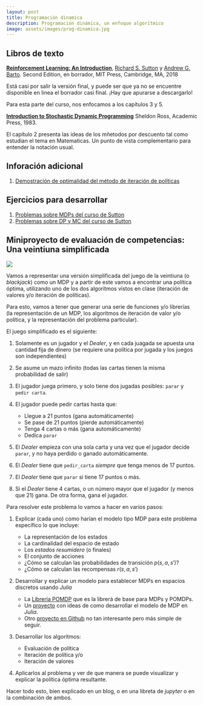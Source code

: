 ```yaml
---
layout: post
title: Programación dinamica
description: Programación dinámica, un enfoque algorítmico
image: assets/images/prog-dinamica.jpg
---
```



## Libros de texto

[**Reinforcement Learning: An
Introduction**](http://incompleteideas.net/book/the-book-2nd.html),
[Richard S. Sutton](http://incompleteideas.net/index.html) y [Andrew
G. Barto](http://www-anw.cs.umass.edu/%7Ebarto/). Second Edition, en
borrador, MIT Press, Cambridge, MA, 2018

Está casi por salir la versión final, y puede ser que ya no se
encuentre disponible en linea el borrador casi final. ¡Hay que
apurarse a descargarlo!


Para esta parte del curso, nos enfocamos a los capítulos 3 y 5.

[**Introduction to Stochastic Dynamic
Programming**](http://www.deeplearningitalia.com/wp-content/uploads/2018/03/Introduction-to-Stochastic-Dynamic-Programming-Ross.pdf)
Sheldon Ross, Academic Press, 1983.

El capítulo 2 presenta las ideas de los mñetodos por descuento tal
como estudian el tema en Matematicas. Un punto de vista complementario
para entender la notación usual.

## Inforación adicional

1. [Demostración de optimalidad del método de iteración de políticas](http://ee266.stanford.edu/lectures/dpproof.pdf)


## Ejercicios para desarrollar

1. [Problemas sobre MDPs del curso de Sutton](https://drive.google.com/drive/folders/0B-WvrETGtkescG5sTDk2XzZkN2M)
2. [Problemas sobre DP y MC del curso de Sutton](https://drive.google.com/drive/folders/0B-WvrETGtkescG5sTDk2XzZkN2M)


## Miniproyecto de evaluación de competencias: Una veintiuna simplificada

![](https://www.google.com/url?sa=i&rct=j&q=&esrc=s&source=images&cd=&cad=rja&uact=8&ved=2ahUKEwjx-_jAwsPdAhVMb60KHafpBE8QjRx6BAgBEAU&url=https%3A%2F%2Fcommons.wikimedia.org%2Fwiki%2FFile%3ABlackjack21.jpg&psig=AOvVaw1_DgBYuzWYvttzUkmO7U_c&ust=1537324577735747)


Vamos a representar una versión simplificada del juego de la veintiuna
(o *blackjack*) como un MDP y a partir de este vamos a encontrar una
política óptima, utilizando uno de los dos algoritmos vistos en clase
(iteración de valores y/o iteración de políticas).

Para esto, vamos a tener que generar una serie de funciones y/o
librerías (la representación de un MDP, los algoritmos de iteración de
valor y/o política, y la representación del problema particular).

El juego simplificado es el siguiente:

1. Solamente es un jugador y el *Dealer*, y en cada juagada se apuesta una cantidad fija de dinero (se requiere una política por jugada y los juegos son independientes)

2. Se asume un mazo infinito (todas las cartas tienen la misma probabilidad de salir)

3. El jugador juega primero, y solo tiene dos jugadas posibles: `parar` y `pedir carta`.

4. El jugador puede pedir cartas hasta que:
   + Llegue a 21 puntos (gana automáticamente)
   + Se pase de 21 puntos (pierde automáticamente)
   + Tenga 4 cartas o más (gana automáticamente)
   + Dedica `parar`

5. El *Dealer* empieza con una sola carta y una vez que el jugador
   decide `parar`, y no haya perdido o ganado automáticamente.

6. El *Dealer* tiene que `pedir_carta` *siempre* que tenga menos de 17
   puntos.

7. El *Dealer* tiene que `parar` si tiene 17 puntos o más.

8. Si el *Dealer* tiene 4 cartas, o un número mayor que el jugador (y
   menos que 21) gana. De otra forma, gana el jugador.


Para resolver este problema lo vamos a hacer en varios pasos:


1. Explicar (cada uno) como harían el modelo tipo MDP para este problema específico lo que incluye:
   + La representación de los estados
   + La cardinalidad del espacio de estado
   + Los *estados resumidero* (o finales)
   + El conjunto de acciones
   + ¿Cómo se calculan las probabilidades de transición $p(s, a, s')$?
   + ¿Cómo se calculan las recompensas $r(s, a, s')$

2. Desarrollar y explicar un modelo para establecer MDPs en espacios discretos usando *Julia*
   - La [Librería POMDP](https://github.com/JuliaPOMDP/POMDPs.jl) que es la librerá de base para MDPs y POMDPs.
   - Un [proyecto](https://github.com/sawcordwell/MDPs.jl) con ideas
     de como desarrollar el modelo de MDP en *Julia*.
   - Otro [proyecto en Github](https://github.com/cpritcha/MDP) no tan interesante pero más simple de seguir.


3. Desarrollar los algoritmos:
   + Evaluación de política
   + Iteración de política y/o
   + Iteración de valores

4. Aplicarlos al problema y ver de que manera se puede visualizar y explicar la política óptima resultante.


Hacer todo esto, bien explicado en un blog, o en una libreta de *jupyter* o en la combinación de ambos.
